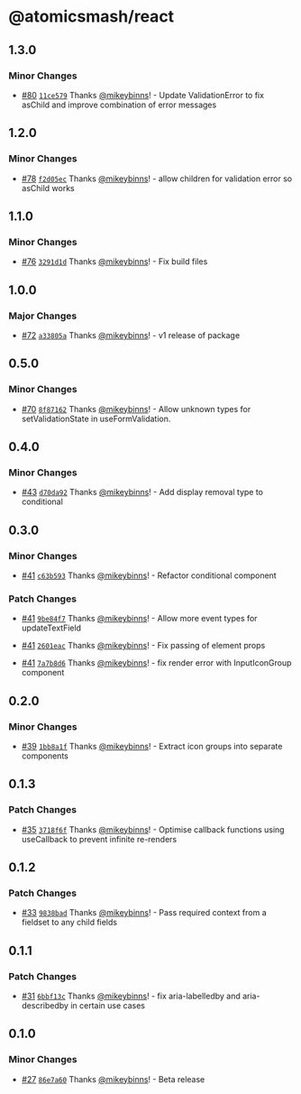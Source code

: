 # @atomicsmash/react

## 1.3.0

### Minor Changes

- [#80](https://github.com/AtomicSmash/packages/pull/80) [`11ce579`](https://github.com/AtomicSmash/packages/commit/11ce5796bd80d2160ca8766c5801c08b0186ef70) Thanks [@mikeybinns](https://github.com/mikeybinns)! - Update ValidationError to fix asChild and improve combination of error messages

## 1.2.0

### Minor Changes

- [#78](https://github.com/AtomicSmash/packages/pull/78) [`f2d05ec`](https://github.com/AtomicSmash/packages/commit/f2d05ec8042c8a83fdf20b2fbabc558960aed5ca) Thanks [@mikeybinns](https://github.com/mikeybinns)! - allow children for validation error so asChild works

## 1.1.0

### Minor Changes

- [#76](https://github.com/AtomicSmash/packages/pull/76) [`3291d1d`](https://github.com/AtomicSmash/packages/commit/3291d1d9eb0e74a50be0a41425720f591ea29d1b) Thanks [@mikeybinns](https://github.com/mikeybinns)! - Fix build files

## 1.0.0

### Major Changes

- [#72](https://github.com/AtomicSmash/packages/pull/72) [`a33805a`](https://github.com/AtomicSmash/packages/commit/a33805add2bb8bce96942bb4644e9476102893d2) Thanks [@mikeybinns](https://github.com/mikeybinns)! - v1 release of package

## 0.5.0

### Minor Changes

- [#70](https://github.com/AtomicSmash/packages/pull/70) [`8f87162`](https://github.com/AtomicSmash/packages/commit/8f87162c06f6c62e26795cf13f4c6cb09b9539e6) Thanks [@mikeybinns](https://github.com/mikeybinns)! - Allow unknown types for setValidationState in useFormValidation.

## 0.4.0

### Minor Changes

- [#43](https://github.com/AtomicSmash/packages/pull/43) [`d70da92`](https://github.com/AtomicSmash/packages/commit/d70da92c4c8b94b8cd3e303f96877d0af22d5498) Thanks [@mikeybinns](https://github.com/mikeybinns)! - Add display removal type to conditional

## 0.3.0

### Minor Changes

- [#41](https://github.com/AtomicSmash/packages/pull/41) [`c63b593`](https://github.com/AtomicSmash/packages/commit/c63b5937e12493c9ad7ba957febc75a3504da87a) Thanks [@mikeybinns](https://github.com/mikeybinns)! - Refactor conditional component

### Patch Changes

- [#41](https://github.com/AtomicSmash/packages/pull/41) [`9be84f7`](https://github.com/AtomicSmash/packages/commit/9be84f7bee434848665a33be18fb7e1c3f297c8a) Thanks [@mikeybinns](https://github.com/mikeybinns)! - Allow more event types for updateTextField

- [#41](https://github.com/AtomicSmash/packages/pull/41) [`2601eac`](https://github.com/AtomicSmash/packages/commit/2601eac481200f22192e5ab06ec2df4156b61d8d) Thanks [@mikeybinns](https://github.com/mikeybinns)! - Fix passing of element props

- [#41](https://github.com/AtomicSmash/packages/pull/41) [`7a7b8d6`](https://github.com/AtomicSmash/packages/commit/7a7b8d6221f24f3e965f9c479e5232b47bfa2f91) Thanks [@mikeybinns](https://github.com/mikeybinns)! - fix render error with InputIconGroup component

## 0.2.0

### Minor Changes

- [#39](https://github.com/AtomicSmash/packages/pull/39) [`1bb8a1f`](https://github.com/AtomicSmash/packages/commit/1bb8a1f9a19d8318a69e00076f2719849616c0fb) Thanks [@mikeybinns](https://github.com/mikeybinns)! - Extract icon groups into separate components

## 0.1.3

### Patch Changes

- [#35](https://github.com/AtomicSmash/packages/pull/35) [`3718f6f`](https://github.com/AtomicSmash/packages/commit/3718f6fba708df59440a332abff643502f25118d) Thanks [@mikeybinns](https://github.com/mikeybinns)! - Optimise callback functions using useCallback to prevent infinite re-renders

## 0.1.2

### Patch Changes

- [#33](https://github.com/AtomicSmash/packages/pull/33) [`9838bad`](https://github.com/AtomicSmash/packages/commit/9838badbd602e3bf80605ab5e4e0bb16eac83efe) Thanks [@mikeybinns](https://github.com/mikeybinns)! - Pass required context from a fieldset to any child fields

## 0.1.1

### Patch Changes

- [#31](https://github.com/AtomicSmash/packages/pull/31) [`6bbf13c`](https://github.com/AtomicSmash/packages/commit/6bbf13c068d75c5b831cf9f1ee227859e1c42ccf) Thanks [@mikeybinns](https://github.com/mikeybinns)! - fix aria-labelledby and aria-describedby in certain use cases

## 0.1.0

### Minor Changes

- [#27](https://github.com/AtomicSmash/packages/pull/27) [`86e7a60`](https://github.com/AtomicSmash/packages/commit/86e7a6025ed577c90c1e56927f1b08c03b571c4c) Thanks [@mikeybinns](https://github.com/mikeybinns)! - Beta release
